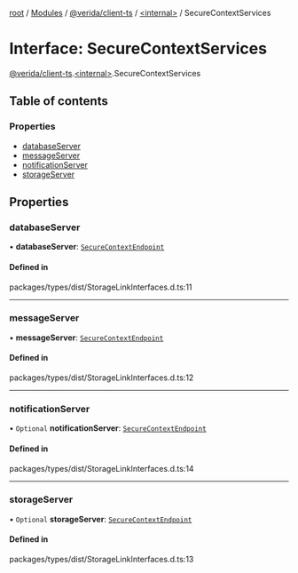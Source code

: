 [root](../README.md) / [Modules](../modules.md) / [@verida/client-ts](../modules/verida_client_ts.md) / [<internal\>](../modules/verida_client_ts._internal_.md) / SecureContextServices

# Interface: SecureContextServices

[@verida/client-ts](../modules/verida_client_ts.md).[<internal\>](../modules/verida_client_ts._internal_.md).SecureContextServices

## Table of contents

### Properties

- [databaseServer](verida_client_ts._internal_.SecureContextServices.md#databaseserver)
- [messageServer](verida_client_ts._internal_.SecureContextServices.md#messageserver)
- [notificationServer](verida_client_ts._internal_.SecureContextServices.md#notificationserver)
- [storageServer](verida_client_ts._internal_.SecureContextServices.md#storageserver)

## Properties

### databaseServer

• **databaseServer**: [`SecureContextEndpoint`](verida_client_ts._internal_.SecureContextEndpoint.md)

#### Defined in

packages/types/dist/StorageLinkInterfaces.d.ts:11

___

### messageServer

• **messageServer**: [`SecureContextEndpoint`](verida_client_ts._internal_.SecureContextEndpoint.md)

#### Defined in

packages/types/dist/StorageLinkInterfaces.d.ts:12

___

### notificationServer

• `Optional` **notificationServer**: [`SecureContextEndpoint`](verida_client_ts._internal_.SecureContextEndpoint.md)

#### Defined in

packages/types/dist/StorageLinkInterfaces.d.ts:14

___

### storageServer

• `Optional` **storageServer**: [`SecureContextEndpoint`](verida_client_ts._internal_.SecureContextEndpoint.md)

#### Defined in

packages/types/dist/StorageLinkInterfaces.d.ts:13
